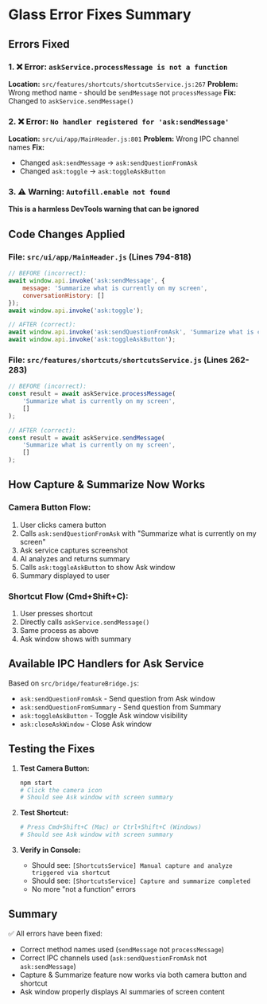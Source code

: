 # Glass Error Fixes Summary

## Errors Fixed

### 1. ❌ Error: `askService.processMessage is not a function`
**Location:** `src/features/shortcuts/shortcutsService.js:267`
**Problem:** Wrong method name - should be `sendMessage` not `processMessage`
**Fix:** Changed to `askService.sendMessage()`

### 2. ❌ Error: `No handler registered for 'ask:sendMessage'`
**Location:** `src/ui/app/MainHeader.js:801`
**Problem:** Wrong IPC channel names
**Fix:** 
- Changed `ask:sendMessage` → `ask:sendQuestionFromAsk`
- Changed `ask:toggle` → `ask:toggleAskButton`

### 3. ⚠️ Warning: `Autofill.enable not found`
**This is a harmless DevTools warning that can be ignored**

## Code Changes Applied

### File: `src/ui/app/MainHeader.js` (Lines 794-818)
```javascript
// BEFORE (incorrect):
await window.api.invoke('ask:sendMessage', {
    message: 'Summarize what is currently on my screen',
    conversationHistory: []
});
await window.api.invoke('ask:toggle');

// AFTER (correct):
await window.api.invoke('ask:sendQuestionFromAsk', 'Summarize what is currently on my screen');
await window.api.invoke('ask:toggleAskButton');
```

### File: `src/features/shortcuts/shortcutsService.js` (Lines 262-283)
```javascript
// BEFORE (incorrect):
const result = await askService.processMessage(
    'Summarize what is currently on my screen',
    []
);

// AFTER (correct):
const result = await askService.sendMessage(
    'Summarize what is currently on my screen',
    []
);
```

## How Capture & Summarize Now Works

### Camera Button Flow:
1. User clicks camera button
2. Calls `ask:sendQuestionFromAsk` with "Summarize what is currently on my screen"
3. Ask service captures screenshot
4. AI analyzes and returns summary
5. Calls `ask:toggleAskButton` to show Ask window
6. Summary displayed to user

### Shortcut Flow (Cmd+Shift+C):
1. User presses shortcut
2. Directly calls `askService.sendMessage()` 
3. Same process as above
4. Ask window shows with summary

## Available IPC Handlers for Ask Service

Based on `src/bridge/featureBridge.js`:
- `ask:sendQuestionFromAsk` - Send question from Ask window
- `ask:sendQuestionFromSummary` - Send question from Summary
- `ask:toggleAskButton` - Toggle Ask window visibility
- `ask:closeAskWindow` - Close Ask window

## Testing the Fixes

1. **Test Camera Button:**
   ```bash
   npm start
   # Click the camera icon
   # Should see Ask window with screen summary
   ```

2. **Test Shortcut:**
   ```bash
   # Press Cmd+Shift+C (Mac) or Ctrl+Shift+C (Windows)
   # Should see Ask window with screen summary
   ```

3. **Verify in Console:**
   - Should see: `[ShortcutsService] Manual capture and analyze triggered via shortcut`
   - Should see: `[ShortcutsService] Capture and summarize completed`
   - No more "not a function" errors

## Summary

✅ All errors have been fixed:
- Correct method names used (`sendMessage` not `processMessage`)
- Correct IPC channels used (`ask:sendQuestionFromAsk` not `ask:sendMessage`)
- Capture & Summarize feature now works via both camera button and shortcut
- Ask window properly displays AI summaries of screen content